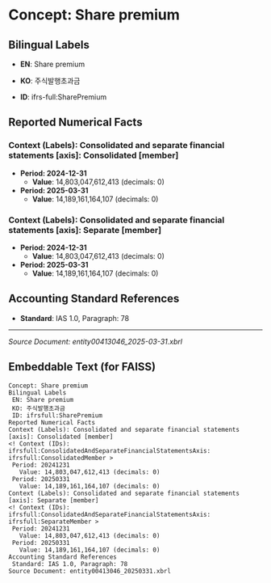 # Concept: Share premium

## Bilingual Labels
- **EN**: Share premium
- **KO**: 주식발행초과금

- **ID**: ifrs-full:SharePremium

## Reported Numerical Facts

### **Context (Labels): Consolidated and separate financial statements [axis]: Consolidated [member]**
<!-- Context (IDs): ifrs-full:ConsolidatedAndSeparateFinancialStatementsAxis: ifrs-full:ConsolidatedMember -->
- **Period: 2024-12-31**
  - **Value**: 14,803,047,612,413 (decimals: 0)
- **Period: 2025-03-31**
  - **Value**: 14,189,161,164,107 (decimals: 0)

### **Context (Labels): Consolidated and separate financial statements [axis]: Separate [member]**
<!-- Context (IDs): ifrs-full:ConsolidatedAndSeparateFinancialStatementsAxis: ifrs-full:SeparateMember -->
- **Period: 2024-12-31**
  - **Value**: 14,803,047,612,413 (decimals: 0)
- **Period: 2025-03-31**
  - **Value**: 14,189,161,164,107 (decimals: 0)

## Accounting Standard References
- **Standard**: IAS 1.0, Paragraph: 78

---
*Source Document: entity00413046_2025-03-31.xbrl*
## Embeddable Text (for FAISS)
```text
Concept: Share premium
Bilingual Labels
 EN: Share premium
 KO: 주식발행초과금
 ID: ifrsfull:SharePremium
Reported Numerical Facts
Context (Labels): Consolidated and separate financial statements [axis]: Consolidated [member]
<! Context (IDs): ifrsfull:ConsolidatedAndSeparateFinancialStatementsAxis: ifrsfull:ConsolidatedMember >
 Period: 20241231
   Value: 14,803,047,612,413 (decimals: 0)
 Period: 20250331
   Value: 14,189,161,164,107 (decimals: 0)
Context (Labels): Consolidated and separate financial statements [axis]: Separate [member]
<! Context (IDs): ifrsfull:ConsolidatedAndSeparateFinancialStatementsAxis: ifrsfull:SeparateMember >
 Period: 20241231
   Value: 14,803,047,612,413 (decimals: 0)
 Period: 20250331
   Value: 14,189,161,164,107 (decimals: 0)
Accounting Standard References
 Standard: IAS 1.0, Paragraph: 78
Source Document: entity00413046_20250331.xbrl
```